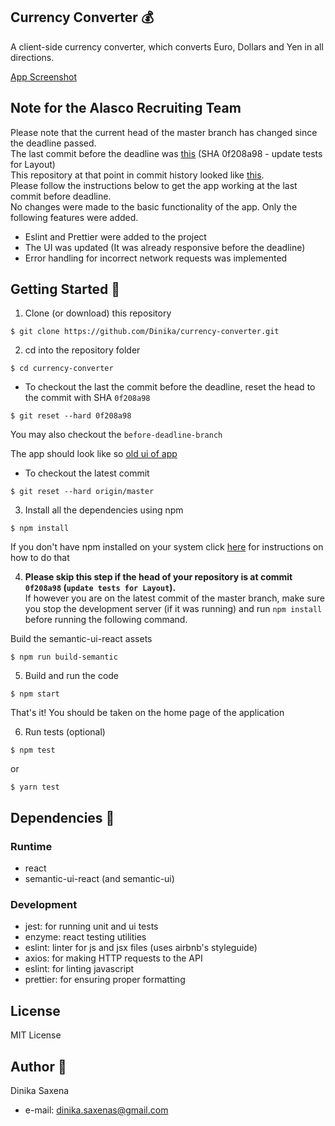 ## Currency Converter :moneybag:

A client-side currency converter, which converts Euro, Dollars and Yen in all directions.

[App Screenshot](desktop-screenshot.jpg)

## Note for the Alasco Recruiting Team

Please note that the current head of the master branch has changed since the deadline passed.  
The last commit before the deadline was [this](https://github.com/Dinika/currency-converter/commit/0f208a9850c45009391a5b00e708e81c71b7292f) (SHA 0f208a98 - update tests for Layout)  
This repository at that point in commit history looked like [this](https://github.com/Dinika/currency-converter/tree/0f208a9850c45009391a5b00e708e81c71b7292f).  
Please follow the instructions below to get the app working at the last commit before deadline.  
No changes were made to the basic functionality of the app. Only the following features were added.

- Eslint and Prettier were added to the project
- The UI was updated (It was already responsive before the deadline)
- Error handling for incorrect network requests was implemented

## Getting Started :rocket:

1. Clone (or download) this repository

```
$ git clone https://github.com/Dinika/currency-converter.git
```

2. cd into the repository folder

```
$ cd currency-converter
```

- To checkout the last the commit before the deadline, reset the head to the commit with SHA `0f208a98`

```
$ git reset --hard 0f208a98
```

You may also checkout the `before-deadline-branch`

The app should look like so
[old ui of app](./desktop-old-screenshot.jpg)

- To checkout the latest commit

```
$ git reset --hard origin/master
```

3. Install all the dependencies using npm

```
$ npm install
```

If you don't have npm installed on your system click [here](https://www.npmjs.com/get-npm) for instructions on how to do that

4. **Please skip this step if the head of your repository is at commit `0f208a98` (`update tests for Layout`).**  
   If however you are on the latest commit of the master branch, make sure you stop the development server (if it was running) and run `npm install` before running the following command.

Build the semantic-ui-react assets

```
$ npm run build-semantic
```

5. Build and run the code

```
$ npm start
```

That's it! You should be taken on the home page of the application

6. Run tests (optional)

```
$ npm test
```

or

```
$ yarn test
```

## Dependencies :pushpin:

### Runtime

- react
- semantic-ui-react (and semantic-ui)

### Development

- jest: for running unit and ui tests
- enzyme: react testing utilities
- eslint: linter for js and jsx files (uses airbnb's styleguide)
- axios: for making HTTP requests to the API
- eslint: for linting javascript
- prettier: for ensuring proper formatting

## License

MIT License

## Author :angel:

Dinika Saxena

- e-mail: dinika.saxenas@gmail.com
